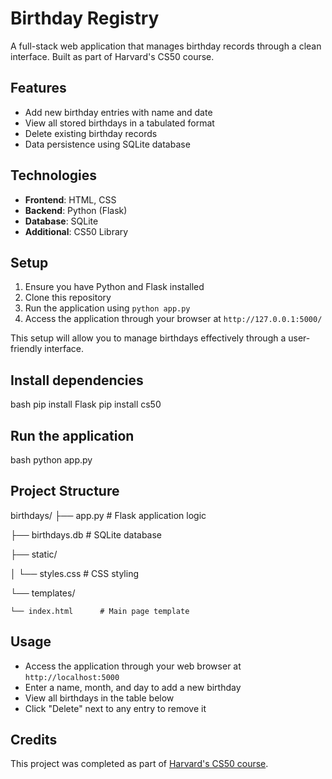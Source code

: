 # Birthday Registry

A full-stack web application that manages birthday records through a clean interface. Built as part of Harvard's CS50 course.

## Features

- Add new birthday entries with name and date
- View all stored birthdays in a tabulated format
- Delete existing birthday records
- Data persistence using SQLite database

## Technologies

- **Frontend**: HTML, CSS
- **Backend**: Python (Flask)
- **Database**: SQLite
- **Additional**: CS50 Library

## Setup

1. Ensure you have Python and Flask installed
2. Clone this repository
3. Run the application using `python app.py`
4. Access the application through your browser at `http://127.0.0.1:5000/`

This setup will allow you to manage birthdays effectively through a user-friendly interface.

## Install dependencies

bash
pip install Flask
pip install cs50

## Run the application

bash
python app.py

## Project Structure

birthdays/
├── app.py              # Flask application logic

├── birthdays.db        # SQLite database

├── static/

│   └── styles.css      # CSS styling

└── templates/

    └── index.html      # Main page template

## Usage

- Access the application through your web browser at `http://localhost:5000`
- Enter a name, month, and day to add a new birthday
- View all birthdays in the table below
- Click "Delete" next to any entry to remove it

## Credits

This project was completed as part of [Harvard's CS50 course](https://cs50.harvard.edu/x).